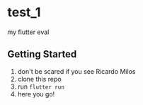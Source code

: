 # test_1

my flutter eval
## Getting Started

1. don't be scared if you see Ricardo Milos
2. clone this repo
3. run `flutter run`
4. here you go!
